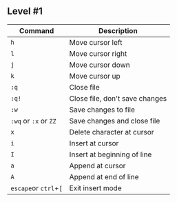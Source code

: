 ## Level #1

Command      		| Description
---          		| ---
`h`			| Move cursor left
`l`			| Move cursor right
`j`			| Move cursor down
`k`			| Move cursor up
`:q`			| Close file
`:q!`			| Close file, don't save changes
`:w`			| Save changes to file
`:wq` or `:x` or `ZZ`	| Save changes and close file
`x`			| Delete character at cursor
`i`			| Insert at cursor
`I`			| Insert at beginning of line
`a`			| Append at cursor
`A`			| Append at end of line
`escape`or `ctrl`+`[`	| Exit insert mode
